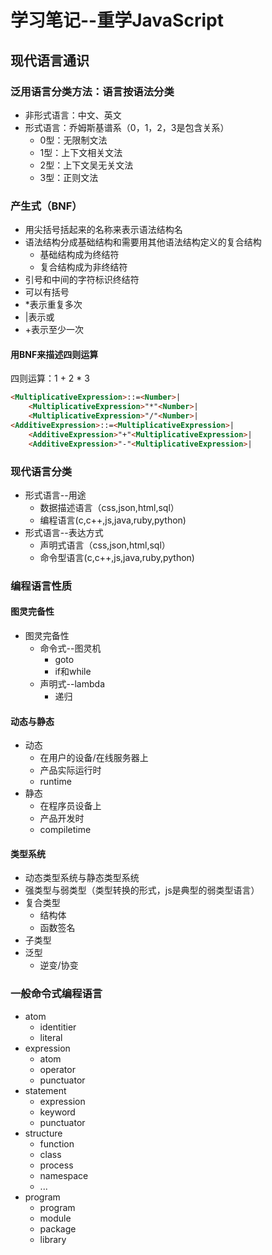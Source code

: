 # 学习笔记--重学JavaScript
## 现代语言通识
### 泛用语言分类方法：语言按语法分类
- 非形式语言：中文、英文
- 形式语言：乔姆斯基谱系（0，1，2，3是包含关系）
  - 0型：无限制文法
  - 1型：上下文相关文法
  - 2型：上下文吴无关文法
  - 3型：正则文法
### 产生式（BNF）
- 用尖括号括起来的名称来表示语法结构名
- 语法结构分成基础结构和需要用其他语法结构定义的复合结构
  - 基础结构成为终结符
  - 复合结构成为非终结符
- 引号和中间的字符标识终结符
- 可以有括号
- *表示重复多次
- |表示或
- +表示至少一次
#### 用BNF来描述四则运算
四则运算：1 + 2 * 3
```html
<MultiplicativeExpression>::=<Number>|
    <MultiplicativeExpression>"*"<Number>|
    <MultiplicativeExpression>"/"<Number>|
<AdditiveExpression>::=<MultiplicativeExpression>|
    <AdditiveExpression>"+"<MultiplicativeExpression>|
    <AdditiveExpression>"-"<MultiplicativeExpression>|
```
### 现代语言分类
- 形式语言--用途
  - 数据描述语言（css,json,html,sql）
  - 编程语言(c,c++,js,java,ruby,python)
- 形式语言--表达方式
  - 声明式语言（css,json,html,sql）
  - 命令型语言(c,c++,js,java,ruby,python)
### 编程语言性质
#### 图灵完备性
- 图灵完备性
  - 命令式--图灵机
    - goto
    - if和while
  - 声明式--lambda
    - 递归
#### 动态与静态
- 动态
  - 在用户的设备/在线服务器上
  - 产品实际运行时
  - runtime
- 静态
  - 在程序员设备上
  - 产品开发时
  - compiletime
#### 类型系统
- 动态类型系统与静态类型系统
- 强类型与弱类型（类型转换的形式，js是典型的弱类型语言）
- 复合类型
  - 结构体
  - 函数签名
- 子类型
- 泛型
  - 逆变/协变
### 一般命令式编程语言
- atom
  - identitier
  - literal
- expression
  - atom
  - operator
  - punctuator
- statement
  - expression
  - keyword
  - punctuator 
- structure
  - function
  - class
  - process
  - namespace
  - ...
- program
  - program
  - module
  - package
  - library

